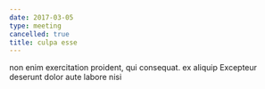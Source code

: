 ```yaml
---
date: 2017-03-05
type: meeting
cancelled: true
title: culpa esse
---
```

non enim exercitation proident, qui consequat. ex aliquip Excepteur deserunt dolor aute labore nisi